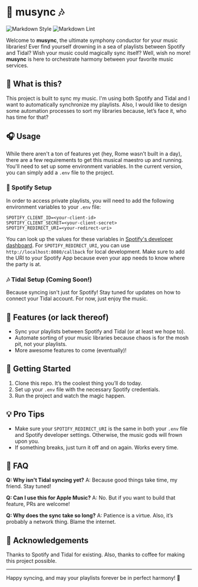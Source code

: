 # 🎼 musync 🎶

![Markdown Style](https://img.shields.io/badge/Markdown_Style-Prettier-ff69b4.svg) ![Markdown Lint](https://github.com/klepp0/musync/actions/workflows/markdown-lint.yml/badge.svg)

Welcome to **musync**, the ultimate symphony conductor for your music libraries! Ever find yourself drowning in a sea of playlists between Spotify and Tidal? Wish your music could magically sync itself? Well, wish no more! **musync** is here to orchestrate harmony between your favorite music services.

## 🎤 What is this?

This project is built to sync my music. I'm using both Spotify and Tidal and I want to automatically synchronize my playlists. Also, I would like to design some automation processes to sort my libraries because, let’s face it, who has time for that?

## 🎧 Usage

While there aren't a ton of features yet (hey, Rome wasn't built in a day), there are a few requirements to get this musical maestro up and running. You'll need to set up some environment variables. In the current version, you can simply add a `.env` file to the project.

### 🎵 Spotify Setup

In order to access private playlists, you will need to add the following environment variables to your `.env` file:

```
SPOTIFY_CLIENT_ID=<your-client-id>
SPOTIFY_CLIENT_SECRET=<your-client-secret>
SPOTIFY_REDIRECT_URI=<your-redirect-uri>
```

You can look up the values for these variables in [Spotify's developer dashboard](https://developer.spotify.com/dashboard). For `SPOTIFY_REDIRECT_URI`, you can use `http://localhost:8080/callback` for local development. Make sure to add the URI to your Spotify App because even your app needs to know where the party is at.

### 🎶 Tidal Setup (Coming Soon!)

Because syncing isn't just for Spotify! Stay tuned for updates on how to connect your Tidal account. For now, just enjoy the music.

## 🥁 Features (or lack thereof)

- Sync your playlists between Spotify and Tidal (or at least we hope to).
- Automate sorting of your music libraries because chaos is for the mosh pit, not your playlists.
- More awesome features to come (eventually)!

## 🚀 Getting Started

1. Clone this repo. It’s the coolest thing you’ll do today.
2. Set up your `.env` file with the necessary Spotify credentials.
3. Run the project and watch the magic happen.

## 💡 Pro Tips

- Make sure your `SPOTIFY_REDIRECT_URI` is the same in both your `.env` file and Spotify developer settings. Otherwise, the music gods will frown upon you.
- If something breaks, just turn it off and on again. Works every time.

## 🤔 FAQ

**Q: Why isn't Tidal syncing yet?**
A: Because good things take time, my friend. Stay tuned!

**Q: Can I use this for Apple Music?**
A: No. But if you want to build that feature, PRs are welcome!

**Q: Why does the sync take so long?**
A: Patience is a virtue. Also, it’s probably a network thing. Blame the internet.

## 🙏 Acknowledgements

Thanks to Spotify and Tidal for existing. Also, thanks to coffee for making this project possible.

---

Happy syncing, and may your playlists forever be in perfect harmony! 🎷

